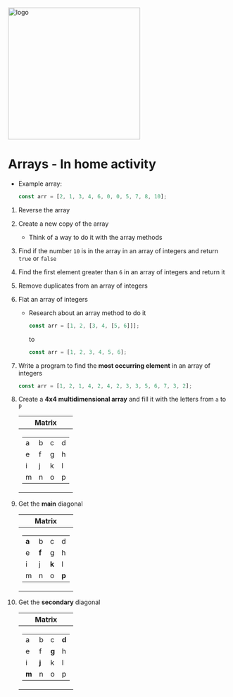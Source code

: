 <img src="https://webassets.telerikacademy.com/images/default-source/logos/telerik-academy.svg)" alt="logo" width="300px" style="margin-top: 20px;"/>

# Arrays - In home activity

- Example array: 

    ```js
    const arr = [2, 1, 3, 4, 6, 0, 0, 5, 7, 8, 10];
    ```

1. Reverse the array 
1. Create a new copy of the array 
    - Think of a way to do it with the array methods
1. Find if the number ```10``` is in the array in an array of integers and return ```true``` or ```false```
1. Find the first element greater than ```6``` in an array of integers and return it
1. Remove duplicates from an array of integers
1. Flat an array of integers
    - Research about an array method to do it

      ```js
      const arr = [1, 2, [3, 4, [5, 6]]];
      ```

      to 

      ```js
      const arr = [1, 2, 3, 4, 5, 6];

      ```
       

1. Write a program to find the **most occurring element** in an array of integers

      ```js
      const arr = [1, 2, 1, 4, 2, 4, 2, 3, 3, 5, 6, 7, 3, 2];
      ```

1. Create a **4x4 multidimensional array** and fill it with the letters from ```a``` to  ```p```


    | Matrix |
    |:------:|
    | <table><tbody><tr><td>a</td><td>b</td><td>c</td><td>d</td></tr><tr><td>e</td><td>f</td><td>g</td><td>h</td></tr><tr><td>i</td><td>j</td><td>k</td><td>l</td></tr><tr><td>m</td><td>n</td><td>o</td><td>p</td></tr></tbody></table> |

1. Get the **main** diagonal 

    | Matrix |
    |:------:|
    | <table><tbody><tr><td>**a**</td><td>b</td><td>c</td><td>d</td></tr><tr><td>e</td><td>**f**</td><td>g</td><td>h</td></tr><tr><td>i</td><td>j</td><td>**k**</td><td>l</td></tr><tr><td>m</td><td>n</td><td>o</td><td>**p**</td></tr></tbody></table> |

1. Get the **secondary** diagonal

    | Matrix |
    |:------:|
    | <table><tbody><tr><td>a</td><td>b</td><td>c</td><td>**d**</td></tr><tr><td>e</td><td>f</td><td>**g**</td><td>h</td></tr><tr><td>i</td><td>**j**</td><td>k</td><td>l</td></tr><tr><td>**m**</td><td>n</td><td>o</td><td>p</td></tr></tbody></table> |


